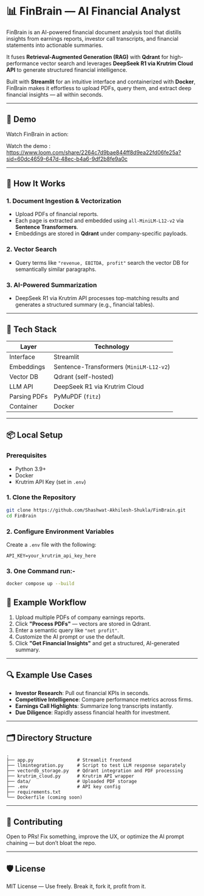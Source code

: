 # 📊 FinBrain — AI Financial Analyst

FinBrain is an AI-powered financial document analysis tool that distills insights from earnings reports, investor call transcripts, and financial statements into actionable summaries.

It fuses **Retrieval-Augmented Generation (RAG)** with **Qdrant** for high-performance vector search and leverages **DeepSeek R1 via Krutrim Cloud API** to generate structured financial intelligence.

Built with **Streamlit** for an intuitive interface and containerized with **Docker**, FinBrain makes it effortless to upload PDFs, query them, and extract deep financial insights — all within seconds.

---

## 🚀 Demo

Watch FinBrain in action:

Watch the demo : https://www.loom.com/share/2264c7d9bae844ff8d9ea22fd06fe25a?sid=60dc4659-647d-48ec-b4a6-9df2b8fe9a0c

---

## 🧠 How It Works

### 1. Document Ingestion & Vectorization
- Upload PDFs of financial reports.
- Each page is extracted and embedded using `all-MiniLM-L12-v2` via **Sentence Transformers**.
- Embeddings are stored in **Qdrant** under company-specific payloads.

### 2. Vector Search
- Query terms like `"revenue, EBITDA, profit"` search the vector DB for semantically similar paragraphs.

### 3. AI-Powered Summarization
- DeepSeek R1 via Krutrim API processes top-matching results and generates a structured summary (e.g., financial tables).

---

## 🧩 Tech Stack

| Layer        | Technology                                |
|--------------|--------------------------------------------|
| Interface    | Streamlit                                  |
| Embeddings   | Sentence-Transformers (`MiniLM-L12-v2`)    |
| Vector DB    | Qdrant (self-hosted)                       |
| LLM API      | DeepSeek R1 via Krutrim Cloud              |
| Parsing PDFs | PyMuPDF (`fitz`)                           |
| Container    | Docker                                     |

---

## 📦 Local Setup

### Prerequisites

- Python 3.9+
- Docker
- Krutrim API Key (set in `.env`)

### 1. Clone the Repository

```bash
git clone https://github.com/Shashwat-Akhilesh-Shukla/FinBrain.git
cd FinBrain
````

### 2. Configure Environment Variables

Create a `.env` file with the following:

```env
API_KEY=your_krutrim_api_key_here
```

### 3. One Command run:-

```bash
docker compose up --build
```

## 🧪 Example Workflow

1. Upload multiple PDFs of company earnings reports.
2. Click **"Process PDFs"** — vectors are stored in Qdrant.
3. Enter a semantic query like `"net profit"`.
4. Customize the AI prompt or use the default.
5. Click **"Get Financial Insights"** and get a structured, AI-generated summary.

---

## 🔍 Example Use Cases

* **Investor Research**: Pull out financial KPIs in seconds.
* **Competitive Intelligence**: Compare performance metrics across firms.
* **Earnings Call Highlights**: Summarize long transcripts instantly.
* **Due Diligence**: Rapidly assess financial health for investment.

---

## 🗂 Directory Structure

```
.
├── app.py                # Streamlit frontend
├── llmintegration.py     # Script to test LLM response separately
├── vectordb_storage.py   # Qdrant integration and PDF processing
├── krutrim_cloud.py      # Krutrim API wrapper
├── data/                 # Uploaded PDF storage
├── .env                  # API key config
├── requirements.txt
└── Dockerfile (coming soon)
```

---

## 🤝 Contributing

Open to PRs!
Fix something, improve the UX, or optimize the AI prompt chaining — but don’t bloat the repo.

---

## 🛡 License

MIT License — Use freely. Break it, fork it, profit from it.
